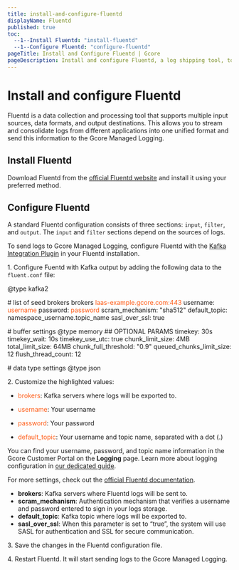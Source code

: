 ```yaml
---
title: install-and-configure-fluentd
displayName: Fluentd
published: true
toc:
  --1--Install Fluentd: "install-fluentd"
  --1--Configure Fluentd: "configure-fluentd"
pageTitle: Install and Configure Fluentd | Gcore
pageDescription: Install and configure Fluentd, a log shipping tool, to collect and send logs to Gcore's logging servers.
---
```

# Install and configure Fluentd

Fluentd is a data collection and processing tool that supports multiple input sources, data formats, and output destinations. This allows you to stream and consolidate logs from different applications into one unified format and send this information to the Gcore Managed Logging.

## Install Fluentd

Download Fluentd from the <a href="https://www.fluentd.org/download" target="_blank">official Fluentd website</a> and install it using your preferred method.

## Configure Fluentd

A standard Fluentd configuration consists of three sections: `input`, `filter`, and `output`. The `input` and `filter` sections depend on the sources of logs.

To send logs to Gcore Managed Logging, configure Fluentd with the <a href="https://github.com/fluent/fluent-plugin-kafka" target="_blank">Kafka Integration Plugin</a> in your Fluentd installation.

1\. Configure Fuentd with Kafka output by adding the following data to the `fluent.conf` file:

<code-block>
<match pattern>
  @type kafka2

  \# list of seed brokers
  brokers <span style="color:#FF5913">laas-example.gcore.com:443</span>
  username: <span style="color:#FF5913">username</span>
  password: <span style="color:#FF5913">password</span>
  scram_mechanism: "sha512"
  default_topic: namespace_username.topic_name
  sasl_over_ssl: true

  \# buffer settings
  <buffer>
    @type memory
    ## OPTIONAL PARAMS
    timekey: 30s
    timekey_wait: 10s
    timekey_use_utc: true
    chunk_limit_size: 4MB
    total_limit_size: 64MB
    chunk_full_threshold: "0.9"
    queued_chunks_limit_size: 12
    flush_thread_count: 12
  </buffer>

  \# data type settings
  <format>
    @type json
  </format>
</match>
</code-block>

2\. Customize the highlighted values:

- <span style="color:#FF5913">brokers</span>: Kafka servers where logs will be exported to.

- <span style="color:#FF5913">username</span>: Your username

- <span style="color:#FF5913">password</span>: Your password

- <span style="color:#FF5913">default_topic</span>: Your username and topic name, separated with a dot (.)

<alert-element type="tip" title="Tip">
 
You can find your username, password, and topic name information in the Gcore Customer Portal on the **Logging** page. Learn more about logging configuration in <a href="https://gcore.com/docs/cloud/logging-as-a-service/configure-logging-and-view-your-logs" target="_blank">our dedicated guide</a>.
 
</alert-element>

For more settings, check out the <a href="https://docs.fluentd.org/output/kafka" target="_blank">official Fluentd documentation</a>. 

<expandable-element title="Descriptions of the “output” parameters">

- **brokers**: Kafka servers where Fluentd logs will be sent to.
- **scram_mechanism**: Authentication mechanism that verifies a username and password entered to sign in your logs storage.
- **default_topic**: Kafka topic where logs will be exported to.
- **sasl_over_ssl**: When this parameter is set to “true”, the system will use  SASL for authentication and SSL for secure communication. 

</expandable-element> 

3\. Save the changes in the Fluentd configuration file.

4\. Restart Fluentd. It will start sending logs to the Gcore Managed Logging.